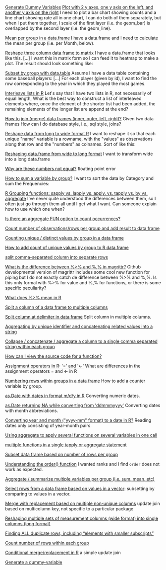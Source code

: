 [Generate Dummy Variables](https://stackoverflow.com/questions/11952706/generate-a-dummy-variable/46599615#46599615)
[Plot with 2 y axes, one y axis on the left, and another y axis on the right](http://stackoverflow.com/questions/3099219/plot-with-2-y-axes-one-y-axis-on-the-left-and-another-y-axis-on-the-right) I need to plot a bar chart showing counts and a line chart showing rate all in one chart, I can do both of them separately, but when I put them together, I scale of the first layer (i.e. the geom_bar) is overlapped by the second layer (i.e. the geom_line).

[Mean per group in a data.frame](http://stackoverflow.com/questions/21982987/mean-per-group-in-a-data-frame) I have a data.frame and I need to calculate the mean per group (i.e. per Month, below).

[Reshape three column data frame to matrix](http://stackoverflow.com/questions/9617348/reshape-three-column-data-frame-to-matrix) I have a data.frame that looks like this. [...] I want this in matrix form so I can feed it to heatmap to make a plot. The result should look something like:

[Subset by group with data.table](http://stackoverflow.com/q/16573995/1191259) Assume I have a data table containing some baseball players: [...] For each player (given by id), I want to find the row corresponding to the year in which they played the most games.

[Interleave lists in R](http://stackoverflow.com/questions/16443260/interleave-lists-in-r) Let's say that I have two lists in R, not necessarily of equal length, What is the best way to construct a list of interleaved elements where, once the element of the shorter list had been added, the remaining elements of the longer list are append at the end?

[How to join (merge) data frames (inner, outer, left, right)?](http://stackoverflow.com/questions/1299871/how-to-join-merge-data-frames-inner-outer-left-right) Given two data frames How can I do database style, i.e., sql style, joins? 

[Reshape data from long to wide format R](http://stackoverflow.com/questions/5890584/reshape-data-from-long-to-wide-format-r) I want to reshape it so that each unique "name" variable is a rowname, with the "values" as observations along that row and the "numbers" as colnames. Sort of like this:

[Reshaping data.frame from wide to long format](http://stackoverflow.com/questions/2185252/reshaping-data-frame-from-wide-to-long-format) I want to transform wide into a long data.frame 

[Why are these numbers not equal?](http://stackoverflow.com/questions/9508518/why-are-these-numbers-not-equal) floating point error

[How to sum a variable by group?](http://stackoverflow.com/questions/1660124/how-to-sum-a-variable-by-group) I want to sort the data by Category and sum the Frequencies:

[R Grouping functions: sapply vs. lapply vs. apply. vs. tapply vs. by vs. aggregate](http://stackoverflow.com/questions/3505701/r-grouping-functions-sapply-vs-lapply-vs-apply-vs-tapply-vs-by-vs-aggrega) I've never quite understood the differences between them, so I often just go through them all until I get what I want. Can someone explain how to use which one when?

[Is there an aggregate FUN option to count occurrences?](http://stackoverflow.com/questions/9809166/is-there-an-aggregate-fun-option-to-count-occurrences) 

[Count number of observations/rows per group and add result to data frame](http://stackoverflow.com/questions/7450600/count-number-of-observations-rows-per-group-and-add-result-to-data-frame) 

[Counting unique / distinct values by group in a data frame](https://stackoverflow.com/questions/12840294/counting-unique-distinct-values-by-group-in-a-data-frame)

[How to add count of unique values by group to R data.frame](http://stackoverflow.com/questions/17421776/how-to-add-count-of-unique-values-by-group-to-r-data-frame)

[split comma-separated column into separate rows](http://stackoverflow.com/questions/13773770/split-comma-separated-column-into-separate-rows)

[What is the difference between %>% and %,% in magrittr?](http://stackoverflow.com/questions/25211465/what-is-the-difference-between-and-in-magrittr) Github developmental version of magrittr includes some cool new function for piping but I do not exactly catch de difference between %>% and %,%. Is this only formal with %>% for value and %,% for functions, or there is some specific peculiarity?

[What does %>% mean in R](http://stackoverflow.com/questions/24536154/what-does-mean-in-r)

[Split a column of a data frame to multiple columns](http://stackoverflow.com/questions/4350440/split-a-column-of-a-data-frame-to-multiple-columns) 

[Split column at delimiter in data frame](http://stackoverflow.com/questions/7069076/split-column-at-delimiter-in-data-frame) Split column in multiple columns.

[Aggregating by unique identifier and concatenating related values into a string](http://stackoverflow.com/questions/16596515/aggregating-by-unique-identifier-and-concatenating-related-values-into-a-string)

[Collapse / concatenate / aggregate a column to a single comma separated string within each group](http://stackoverflow.com/questions/15933958/collapse-concatenate-aggregate-a-column-to-a-single-comma-separated-string-w)

[How can I view the source code for a function?](http://stackoverflow.com/questions/19226816/how-can-i-view-the-source-code-for-a-function)

[Assignment operators in R: '=' and '<-'](http://stackoverflow.com/questions/1741820/assignment-operators-in-r-and) What are differences in the assignment operators = and <- in R 

[Numbering rows within groups in a data frame](http://stackoverflow.com/questions/12925063/numbering-rows-within-groups-in-a-data-frame) How to add a counter variable by group.

[as.Date with dates in format m/d/y in R](http://stackoverflow.com/questions/15072955/as-date-with-dates-in-format-m-d-y-in-r) Converting numeric dates.

[as.Date returning NA while converting from 'ddmmmyyyy'](http://stackoverflow.com/questions/15566875/as-date-returning-na-while-converting-from-ddmmmyyyy) Converting dates with month abbreviations.

[Converting year and month ("yyyy-mm" format) to a date in R?](http://stackoverflow.com/questions/6242955/converting-year-and-month-yyyy-mm-format-to-a-date-in-r) Reading dates only consisting of year-month pairs.

[Using aggregate to apply several functions on several variables in one call](http://stackoverflow.com/questions/12064202/using-aggregate-to-apply-several-functions-on-several-variables-in-one-call)

[multiple functions in a single tapply or aggregate statement](http://stackoverflow.com/questions/15215076/multiple-functions-in-a-single-tapply-or-aggregate-statement)

[Subset data frame based on number of rows per group](http://stackoverflow.com/questions/20204257/subset-data-frame-based-on-number-of-rows-per-group)

[Understanding the order() function](http://stackoverflow.com/q/2315601/4137985) I wanted ranks and I find `order` does not work as expected.

[Aggregate / summarize multiple variables per group (i.e. sum, mean, etc)](http://stackoverflow.com/questions/9723208/aggregate-summarize-multiple-variables-per-group-i-e-sum-mean-etc)

[Select rows from a data frame based on values in a vector](http://stackoverflow.com/questions/11612235/select-rows-from-a-data-frame-based-on-values-in-a-vector): subsetting by comparing to values in a vector.

[Merge with replacement based on multiple non-unique columns](http://stackoverflow.com/q/43197211/1191259) update join based on multicolumn key, not specific to a particular package

[Reshaping multiple sets of measurement columns (wide format) into single columns (long format)](http://stackoverflow.com/q/12466493/2204410)

[Finding ALL duplicate rows, including “elements with smaller subscripts”](http://stackoverflow.com/questions/7854433/finding-all-duplicate-rows-including-elements-with-smaller-subscripts)

[Count number of rows within each group](https://stackoverflow.com/q/9809166/2204410)

[Conditional merge/replacement in R](https://stackoverflow.com/questions/6112260/conditional-merge-replacement-in-r) a simple update join

[Generate a dummy-variable](https://stackoverflow.com/questions/11952706/generate-a-dummy-variable)
